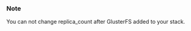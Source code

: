 <!-- usedin: [ _legacy_docker/Databases/glusterfs-scaling-v1.md, _maestro/Databases/glusterfs-scaling-v1.md, _node/Databases/glusterfs-scaling-v1.md, _rails/databases/glusterfs-scaling-v1.md] -->


### Note

You can not change replica_count after GlusterFS added to your stack.



